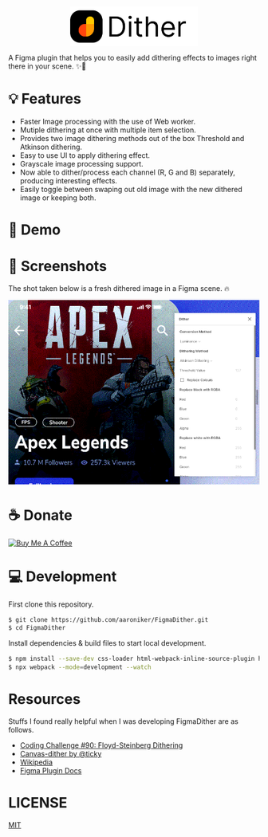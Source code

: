 <img src="./fd.png" height="80" style="display: table; margin: 0 auto;"/>

A Figma plugin that helps you to easily add dithering effects to images right there in your scene. ✨🦄

# 💡 Features
- Faster Image processing with the use of Web worker.
- Mutiple dithering at once with multiple item selection.
- Provides two image dithering methods out of the box Threshold and Atkinson dithering.
- Easy to use UI to apply dithering effect.
- Grayscale image processing support.
- Now able to dither/process each channel (R, G and B) separately, producing interesting effects.
- Easily toggle between swaping out old image with the new dithered image or keeping both.

# 🎥 Demo

# 📸 Screenshots
The shot taken below is a fresh dithered image in a Figma scene. 🔥

![Dithered Image 🔥](./dither-shot.png)


# ☕️ Donate
<a href="https://www.buymeacoffee.com/jwlE0N8" target="_blank"><img src="https://bmc-cdn.nyc3.digitaloceanspaces.com/BMC-button-images/custom_images/orange_img.png" alt="Buy Me A Coffee" style="height: auto !important;width: auto !important;" ></a>

# 💻 Development
First clone this repository.

```bash
$ git clone https://github.com/aaroniker/FigmaDither.git
$ cd FigmaDither
```
Install dependencies & build files to start local development.

```bash
$ npm install --save-dev css-loader html-webpack-inline-source-plugin html-webpack-plugin style-loader ts-loader typescript url-loader webpack webpack-cli raw-loader
$ npx webpack --mode=development --watch
```

# Resources
Stuffs I found really helpful when I was developing FigmaDither are as follows.
- [Coding Challenge #90: Floyd-Steinberg Dithering](https://www.youtube.com/watch?v=0L2n8Tg2FwI)
- [Canvas-dither by @ticky](https://github.com/ticky/canvas-dither)
- [Wikipedia](https://en.wikipedia.org/wiki/Dither)
- [Figma Plugin Docs](https://www.figma.com/plugin-docs/intro/)

# LICENSE
[MIT](./LICENSE.md)
